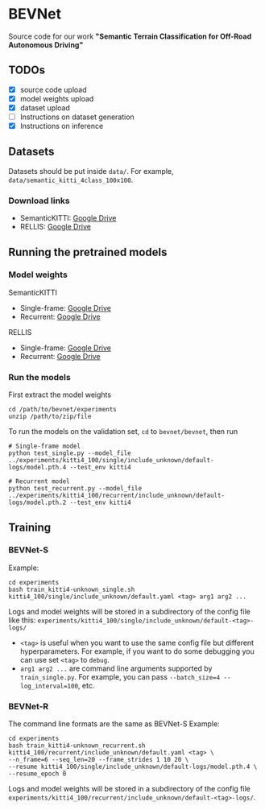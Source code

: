 # BEVNet

Source code for our work **"Semantic Terrain Classification for Off-Road Autonomous Driving"**

## TODOs
- [x] source code upload
- [x] model weights upload
- [x] dataset upload
- [ ] Instructions on dataset generation
- [x] Instructions on inference

## Datasets
Datasets should be put inside `data/`. For example, `data/semantic_kitti_4class_100x100`.

### Download links

* SemanticKITTI: [Google Drive](https://drive.google.com/file/d/1PsU0v5wC6n5gn7sK7uJS6p_8zbeK8szu/view?usp=sharing)
* RELLIS: [Google Drive](https://drive.google.com/file/d/1oOGq1e5GK-TJ_J0D4L-JNpyCv40JNYPo/view?usp=sharing)

## Running the pretrained models

### Model weights

SemanticKITTI
* Single-frame: [Google Drive](https://drive.google.com/file/d/1vtuowdWECV3agyFPQllArxpyKXio4WHl/view?usp=sharing)
* Recurrent: [Google Drive](https://drive.google.com/file/d/1jHOyH5EV_SCJupOoPpBD_0DCFhVWm-ds/view?usp=sharing)

RELLIS
* Single-frame: [Google Drive](https://drive.google.com/file/d/16WzFsO_d96k4ASDpFWsEQn6IhGbXoT59/view?usp=sharing)
* Recurrent: [Google Drive](https://drive.google.com/file/d/1c-_dCEJvRKbefRPuSYDMIpd8YZbeyMMM/view?usp=sharing)

### Run the models
First extract the model weights
``` shell
cd /path/to/bevnet/experiments
unzip /path/to/zip/file
```

To run the models on the validation set, `cd` to `bevnet/bevnet`, then run
``` shell
# Single-frame model
python test_single.py --model_file ../experiments/kitti4_100/single/include_unknown/default-logs/model.pth.4 --test_env kitti4

# Recurrent model
python test_recurrent.py --model_file ../experiments/kitti4_100/recurrent/include_unknown/default-logs/model.pth.2 --test_env kitti4
```


## Training

### BEVNet-S
Example:
```
cd experiments
bash train_kitti4-unknown_single.sh kitti4_100/single/include_unknown/default.yaml <tag> arg1 arg2 ...
```
Logs and model weights will be stored in a subdirectory of the config file like this:
`experiments/kitti4_100/single/include_unknown/default-<tag>-logs/`
* `<tag>` is useful when you want to use the same config file but different hyperparameters. For example, if you
  want to do some debugging you can use set `<tag>` to `debug`.
* `arg1 arg2 ...` are command line arguments supported by `train_single.py`. For example, you can pass
  `--batch_size=4 --log_interval=100`, etc.


### BEVNet-R
The command line formats are the same as BEVNet-S
Example:
```
cd experiments
bash train_kitti4-unknown_recurrent.sh kitti4_100/recurrent/include_unknown/default.yaml <tag> \
--n_frame=6 --seq_len=20 --frame_strides 1 10 20 \
--resume kitti4_100/single/include_unknown/default-logs/model.pth.4 \
--resume_epoch 0
```
Logs and model weights will be stored in a subdirectory of the config file
`experiments/kitti4_100/recurrent/include_unknown/default-<tag>-logs/`.
